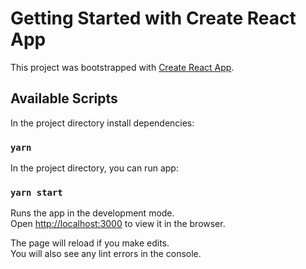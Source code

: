# Getting Started with Create React App

This project was bootstrapped with [Create React App](https://github.com/facebook/create-react-app).

## Available Scripts

In the project directory install dependencies:

### `yarn`

In the project directory, you can run app:

### `yarn start`

Runs the app in the development mode.\
Open [http://localhost:3000](http://localhost:3000) to view it in the browser.

The page will reload if you make edits.\
You will also see any lint errors in the console.
